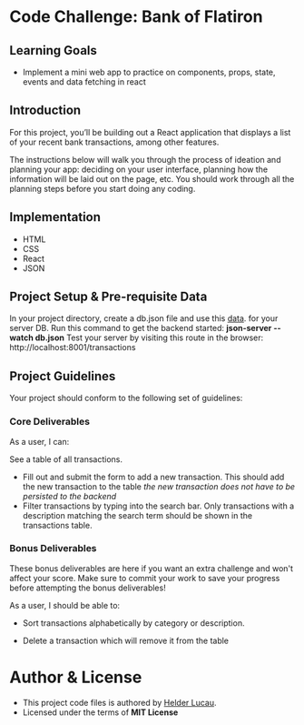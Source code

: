 # Code Challenge: Bank of Flatiron

## Learning Goals

- Implement a mini web app to practice on components, props, state, events and data fetching in react

## Introduction

For this project, you’ll be building out a React application that displays a list of your recent bank transactions, among other features.

The instructions below will walk you through the process of ideation and planning your app: deciding on your user interface, planning how the information will be laid out on the page, etc. You should work through all the planning steps before you start doing any coding.

## Implementation

* HTML
* CSS
* React
* JSON

## Project Setup & Pre-requisite Data

In your project directory, create a db.json file and use this [data](https://docs.google.com/document/d/1EWN0qLfAWfgzO1N2P8H5WmrsTx0nMkhp3s-rXVESTNA/edit). for your server DB.
Run this command to get the backend started: **json-server --watch db.json**
Test your server by visiting this route in the browser: http://localhost:8001/transactions


## Project Guidelines

Your project should conform to the following set of guidelines:

### Core Deliverables

As a user, I can:

See a table of all transactions.
* Fill out and submit the form to add a new transaction. This should add the new transaction to the table *the new transaction does not have to be persisted to the backend*
* Filter transactions by typing into the search bar. Only transactions with a description matching the search term should be shown in the transactions table.

### Bonus Deliverables

These bonus deliverables are here if you want an extra challenge and won't affect your score. Make sure to commit your work to save your progress before attempting the bonus deliverables!

As a user, I should be able to:

- Sort transactions alphabetically by category or description.

- Delete a transaction which will remove it from the table

# Author & License
* This project code files is authored by [Helder Lucau](https://github.com/Helder-Lucau).
* Licensed under the terms of **MIT License**